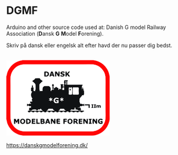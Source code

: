 # DGMF
Arduino and other source code used at: Danish G model Railway Association (**D**ansk **G** **M**odel **F**orening).

Skriv på dansk eller engelsk alt efter havd der nu passer dig bedst.

<br/>

<img src="https://github.com/MTD2A/DGMF/blob/main/billeder/DGMF-logo.jpg" height="200">

https://danskgmodelforening.dk/

